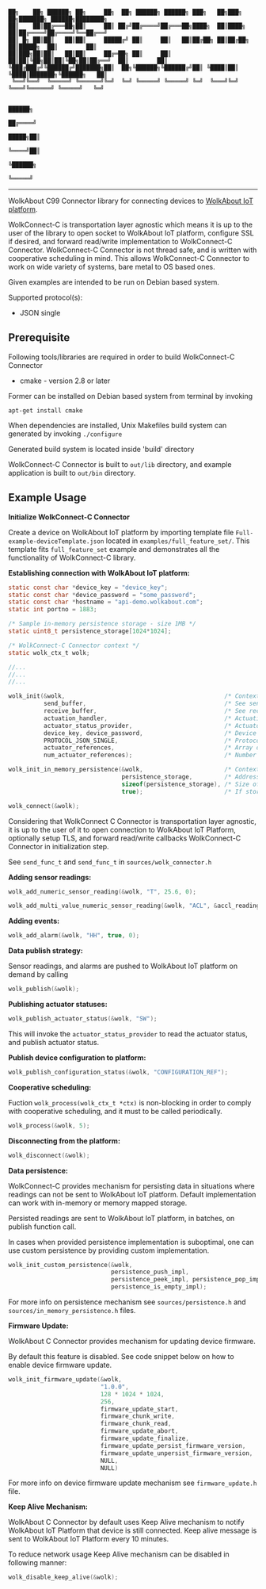 ``` 
██╗    ██╗ ██████╗ ██╗     ██╗  ██╗ ██████╗ ██████╗ ███╗   ██╗███╗   ██╗███████╗ ██████╗████████╗  
██║    ██║██╔═══██╗██║     ██║ ██╔╝██╔════╝██╔═══██╗████╗  ██║████╗  ██║██╔════╝██╔════╝╚══██╔══╝  
██║ █╗ ██║██║   ██║██║     █████╔╝ ██║     ██║   ██║██╔██╗ ██║██╔██╗ ██║█████╗  ██║        ██║     
██║███╗██║██║   ██║██║     ██╔═██╗ ██║     ██║   ██║██║╚██╗██║██║╚██╗██║██╔══╝  ██║        ██║     
╚███╔███╔╝╚██████╔╝███████╗██║  ██╗╚██████╗╚██████╔╝██║ ╚████║██║ ╚████║███████╗╚██████╗   ██║     
 ╚══╝╚══╝  ╚═════╝ ╚══════╝╚═╝  ╚═╝ ╚═════╝ ╚═════╝ ╚═╝  ╚═══╝╚═╝  ╚═══╝╚══════╝ ╚═════╝   ╚═╝     
                                                                                                   
                                                                                            ██████╗
                                                                                           ██╔════╝
                                                                                     █████╗██║     
                                                                                     ╚════╝██║     
                                                                                           ╚██████╗
                                                                                            ╚═════╝
```
-----
WolkAbout C99 Connector library for connecting devices to [WolkAbout IoT platform](https://demo.wolkabout.com/#/login).

WolkConnect-C is transportation layer agnostic which means it is up to the user of the library to open socket to WolkAbout IoT platform,
configure SSL if desired, and forward read/write implementation to WolkConnect-C Connector.
WolkConnect-C Connector is not thread safe, and is written with cooperative scheduling in mind.
This allows WolkConnect-C Connector to work on wide variety of systems, bare metal to OS based ones.

Given examples are intended to be run on Debian based system.

Supported protocol(s):
* JSON single

Prerequisite
------
Following tools/libraries are required in order to build WolkConnect-C Connector

* cmake - version 2.8 or later

Former can be installed on Debian based system from terminal by invoking

`apt-get install cmake`

When dependencies are installed, Unix Makefiles build system can generated by invoking `./configure`

Generated build system is located inside 'build' directory

WolkConnect-C Connector is built to `out/lib` directory, and example application is built to `out/bin` directory.

Example Usage
-------------
**Initialize WolkConnect-C Connector**

Create a device on WolkAbout IoT platform by importing template file `Full-example-deviceTemplate.json` located in `examples/full_feature_set/`. This template fits `full_feature_set` example and demonstrates all the functionality of WolkConnect-C library.

**Establishing connection with WolkAbout IoT platform:**

```c
static const char *device_key = "device_key";
static const char *device_password = "some_password";
static const char *hostname = "api-demo.wolkabout.com";
static int portno = 1883;

/* Sample in-memory persistence storage - size 1MB */
static uint8_t persistence_storage[1024*1024];

/* WolkConnect-C Connector context */
static wolk_ctx_t wolk;

//...
//...
//...

wolk_init(&wolk,                                             /* Context */
          send_buffer,                                       /* See send_func_t */
          receive_buffer,                                    /* See recv_func_t */
          actuation_handler,                                 /* Actuation handler        - see actuation_handler_t */
          actuator_status_provider,                          /* Actuator status provider - see actuator_status_provider_t */
          device_key, device_password,                       /* Device key and password provided by WolkAbout IoT Platform upon device creation */
          PROTOCOL_JSON_SINGLE,                              /* Protocol specified for device */
          actuator_references,                               /* Array of actuator references */
          num_actuator_references);                          /* Number of actuator references */

wolk_init_in_memory_persistence(&wolk,                       /* Context */
                                persistence_storage,         /* Address to start of the memory which will be used by persistence mechanism */
                                sizeof(persistence_storage), /* Size of memory in bytes */
                                true);                       /* If storage is full overwrite oldest item when pushing */

wolk_connect(&wolk);
```
Considering that WolkConnect C Connector is transportation layer agnostic, it is up to the user of it to open connection to
WolkAbout IoT Platform, optionally setup TLS, and forward read/write callbacks WolkConnect-C Connector in initialization
step.

See `send_func_t` and `send_func_t` in `sources/wolk_connector.h`

**Adding sensor readings:**
```c
wolk_add_numeric_sensor_reading(&wolk, "T", 25.6, 0);

wolk_add_multi_value_numeric_sensor_reading(&wolk, "ACL", &accl_readings, 3, 0);
```

**Adding events:**
```c
wolk_add_alarm(&wolk, "HH", true, 0);
```

**Data publish strategy:**

Sensor readings, and alarms are pushed to WolkAbout IoT platform on demand by calling
```c
wolk_publish(&wolk);
```

**Publishing actuator statuses:**
```c
wolk_publish_actuator_status(&wolk, "SW");
```
This will invoke the `actuator_status_provider` to read the actuator status, and publish actuator status.

**Publish device configuration to platform:**
```c
wolk_publish_configuration_status(&wolk, "CONFIGURATION_REF");
```

**Cooperative scheduling:**

Fuction `wolk_process(wolk_ctx_t *ctx)` is non-blocking in order to comply with cooperative scheduling,
and it must to be called periodically.

```c
wolk_process(&wolk, 5);
```

**Disconnecting from the platform:**
```c
wolk_disconnect(&wolk);
```

**Data persistence:**

WolkConnect-C provides mechanism for persisting data in situations where readings can not be sent to WolkAbout IoT platform.
Default implementation can work with in-memory or memory mapped storage.

Persisted readings are sent to WolkAbout IoT platform, in batches, on publish function call.

In cases when provided persistence implementation is suboptimal, one can use custom persistence by providing custom implementation.

```c
wolk_init_custom_persistence(&wolk,
                             persistence_push_impl,
                             persistence_peek_impl, persistence_pop_impl,
                             persistence_is_empty_impl);
```

For more info on persistence mechanism see `sources/persistence.h` and `sources/in_memory_persistence.h` files.

**Firmware Update:**

WolkAbout C Connector provides mechanism for updating device firmware.

By default this feature is disabled.
See code snippet below on how to enable device firmware update.

```c
wolk_init_firmware_update(&wolk,
                          "1.0.0",                                      // Current firmware version
                          128 * 1024 * 1024,                            // Maximum acceptable size of firmware file, in bytes
                          256,                                          // Size of firmware file transfer chunk, in bytes
                          firmware_update_start,                        // Prepares device for receiving firmware file
                          firmware_chunk_write,                         // Writes received firmware file chunk
                          firmware_chunk_read,                          // Reads requested firmware file chunk
                          firmware_update_abort,                        // Aborts firmware update sequence
                          firmware_update_finalize,                     // Reboots device
                          firmware_update_persist_firmware_version,     // Places given firmware version to persistent storage
                          firmware_update_unpersist_firmware_version,   // Reads persisted firmware version from persistent storage
                          NULL,                                         // Optional custom download handler that obtains file from URL
                          NULL)                                         // Reports URL download state (in progress | done), and it's result (success | failure)
```

For more info on device firmware update mechanism see `firmware_update.h` file.

**Keep Alive Mechanism:**

WolkAbout C Connector by default uses Keep Alive mechanism to notify WolkAbout IoT Platform that device is still connected.
Keep alive message is sent to WolkAbout IoT Platform every 10 minutes.

To reduce network usage Keep Alive mechanism can be disabled in following manner:

```c
wolk_disable_keep_alive(&wolk);
```
